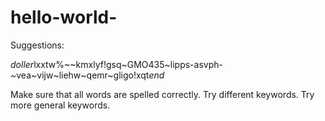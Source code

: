 # hello-world-


Suggestions:

$doller$lxxtw%~~kmxlyf!gsq~GMO435~lipps-asvph-~vea~vijw~liehw~qemr~gligo!xqt$end$

Make sure that all words are spelled correctly.
Try different keywords.
Try more general keywords.
